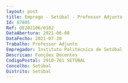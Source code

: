 ```yaml
--- 
layout: post
title: Emprego - Setúbal - Professor Adjunto
Id: 87805
Ref: OE202106/0182
DataAbertura: 2021-06-08
DataFecho: 2021-07-20
Trabalho: Professor Adjunto
Empregador: Instituto Politécnico de Setúbal
Descricao: Funções Docentes
CodigoPostal: 2910-761 SETÚBAL
Concelho: Setúbal
Distrito: Setúbal
--- 
```

